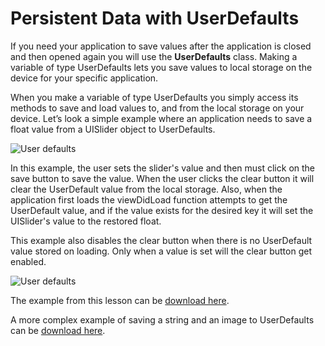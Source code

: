 # Persistent Data with UserDefaults

If you need your application to save values after the application is closed and then opened again you will use the **UserDefaults** class. Making a variable of type UserDefaults lets you save values to local storage on the device for your specific application.

When you make a variable of type UserDefaults you simply access its methods to save and load values to, and from the local storage on your device. Let’s look a simple example where an application needs to save a float value from a UISlider object to UserDefaults.

![User defaults](/mad9137/assets/img/UserDefaults_1.png)

In this example, the user sets the slider's value and then must click on the save button to save the value. When the user clicks the clear button it will clear the UserDefault value from the local storage. Also, when the application first loads the viewDidLoad function attempts to get the UserDefault value, and if the value exists for the desired key it will set the UISlider's value to the restored float.

This example also disables the clear button when there is no UserDefault value stored on loading. Only when a value is set will the clear button get enabled.

![User defaults](/mad9137/assets/img/UserDefaults_2.png)

The example from this lesson can be [download here](/mad9137/assets/downloads/UserDefaults.zip).

A more complex example of saving a string and an image to UserDefaults can be [download here](/mad9137/assets/downloads/UserDefaultsWithImage.zip).
